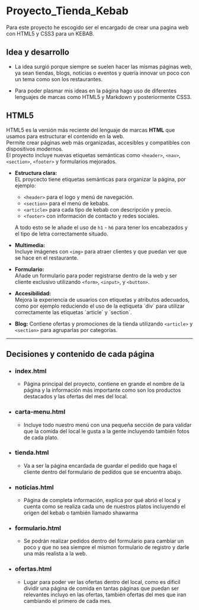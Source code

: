 # Proyecto_Tienda_Kebab

Para este proyecto he escogido ser el encargado de crear una pagina web con HTML5 y CSS3 para un KEBAB.

## Idea y desarrollo
- La idea surgió porque siempre se suelen hacer las mismas páginas web, ya sean tiendas, blogs, noticias o eventos y quería innovar un poco con un tema como son los restaurantes.

- Para poder plasmar mis ideas en la página hago uso de diferentes lenguajes de marcas como HTML5 y Markdown y posteriormente CSS3.

## HTML5

HTML5 es la versión más reciente del lenguaje de marcas **HTML** que usamos para estructurar el contenido en la web.  
Permite crear páginas web más organizadas, accesibles y compatibles con dispositivos modernos.  
El proyecto incluye nuevas etiquetas semánticas como `<header>`, `<nav>`, `<section>`, `<footer>` y formularios mejorados.

- **Estructura clara:**  
  EL proycecto tiene etiquetas semánticas para organizar la página, por ejemplo:  
  - `<header>` para el logo y menú de navegación.  
  - `<section>` para el menú de kebabs.  
  - `<article>` para cada tipo de kebab con descripción y precio.  
  - `<footer>` con información de contacto y redes sociales.

  A todo esto se le añade el uso de `h1` - `h6` para tener los encabezados y el tipo de letra correctamente situado.

- **Multimedia:**  
  Incluye imágenes con `<img>` para atraer clientes y que puedan ver que se hace en el restaurante.

- **Formulario:**  
  Añade un formulario para poder registrarse dentro de la web y ser cliente exclusivo utilizando `<form>`, `<input>`, y `<button>`.

- **Accesibilidad:**  
  Mejora la experiencia de usuarios con etiquetas y atributos adecuados, como por ejemplo reduciendo el uso de la eqtiqueta ´div´ para utilizar correctamente las etiquetas ´article´ y ´section´.
  
- **Blog:**
  Contiene ofertas y promociones de la tienda utilizando `<article>` y `<section>` para agruparlas por categorías.

---

## Decisiones y contenido de cada página 


- ### index.html
    - Página principal del proyecto, contiene en grande el nombre de la página y la información más importante como son los productos destacados y las ofertas del mes del local.

- ### carta-menu.html
    - Incluye todo nuestro menú con una pequeña sección de para validar que la comida del local le gusta a la gente incluyendo también fotos de cada plato.
      
- ### tienda.html
    - Va a ser la página encardada de guardar el pedido que haga el cliente dentro del formulario de pedidos que se encuentra abajo.
    
- ### noticias.html
    - Página de completa información, explica por qué abrió el local y cuenta como se realiza cada uno de nuestros platos incluyendo el origen del kebab o también llamado shawarma
    
- ### formulario.html
    - Se podrán realizar pedidos dentro del formulario para cambiar un poco y que no sea siempre el mismon formulario de registro y darle una más realista a la web.
    
- ### ofertas.html
    - Lugar para poder ver las ofertas dentro del local, como es dificil dividir una página de comida en tantas páginas que puedan ser relevantes incluyo en las ofertas, también ofertas del mes que iran cambiando el primero de cada mes.
    


















